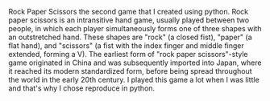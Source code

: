 Rock Paper Scissors the second game that I created using python. 
Rock paper scissors is an intransitive hand game, usually played between two people, in which each player simultaneously forms one of three shapes with an outstretched hand. 
These shapes are "rock" (a closed fist), "paper" (a flat hand), and "scissors" (a fist with the index finger and middle finger extended, forming a V). 
The earliest form of "rock paper scissors"-style game originated in China and was subsequently imported into Japan, where it reached its modern standardized form, before being spread throughout the world in the early 20th century.
I played this game a lot when I was little and that's why I chose reproduce in python.
